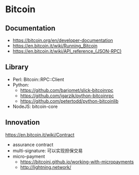 # Bitcoin

## Documentation

* https://bitcoin.org/en/developer-documentation
* https://en.bitcoin.it/wiki/Running_Bitcoin
* https://en.bitcoin.it/wiki/API_reference_(JSON-RPC)

## Library

* Perl: Bitcoin::RPC::Client
* Python:
    * https://github.com/barjomet/slick-bitcoinrpc
    * https://github.com/jgarzik/python-bitcoinrpc
    * https://github.com/petertodd/python-bitcoinlib
* NodeJS: bitcoin-core

## Innovation

https://en.bitcoin.it/wiki/Contract

* assurance contract
* multi-signature: 可以实现担保交易
* micro-payment
    * https://bitcoinj.github.io/working-with-micropayments
    * http://lightning.network/
